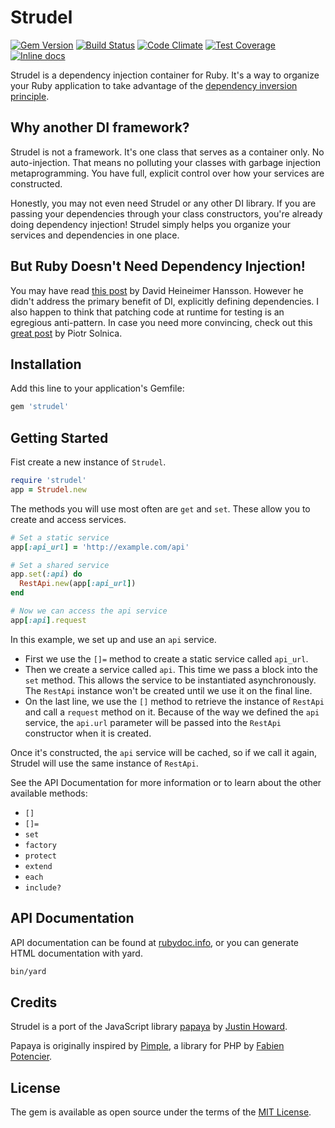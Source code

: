 # Strudel

[![Gem Version](https://badge.fury.io/rb/strudel.svg)](https://badge.fury.io/rb/strudel)
[![Build Status](https://travis-ci.org/justinhoward/strudel.svg?branch=master)](https://travis-ci.org/justinhoward/strudel)
[![Code Climate](https://codeclimate.com/github/justinhoward/strudel/badges/gpa.svg)](https://codeclimate.com/github/justinhoward/strudel)
[![Test Coverage](https://codeclimate.com/github/justinhoward/strudel/badges/coverage.svg)](https://codeclimate.com/github/justinhoward/strudel)
[![Inline docs](http://inch-ci.org/github/justinhoward/strudel.svg?branch=master)](http://inch-ci.org/github/justinhoward/strudel)

Strudel is a dependency injection container for Ruby. It's a way to organize
your Ruby application to take advantage of the [dependency inversion
principle][ioc].

## Why another DI framework?

Strudel is not a framework. It's one class that serves as a container only. No
auto-injection. That means no polluting your classes with garbage injection
metaprogramming. You have full, explicit control over how your services
are constructed.

Honestly, you may not even need Strudel or any other DI library. If you are
passing your dependencies through your class constructors, you're already doing
dependency injection! Strudel simply helps you organize your services and
dependencies in one place.

## But Ruby Doesn't Need Dependency Injection!

You may have read [this post][dhh] by David Heineimer Hansson. However he
didn't address the primary benefit of DI, explicitly defining dependencies.
I also happen to think that patching code at runtime for testing is an egregious
anti-pattern.  In case you need more convincing, check out this
[great post][piotr] by Piotr Solnica.

## Installation

Add this line to your application's Gemfile:

```sh
gem 'strudel'
```

## Getting Started

Fist create a new instance of `Strudel`.

```ruby
require 'strudel'
app = Strudel.new
```

The methods you will use most often are `get` and `set`. These allow you to
create and access services.

```ruby
# Set a static service
app[:api_url] = 'http://example.com/api'

# Set a shared service
app.set(:api) do
  RestApi.new(app[:api_url])
end

# Now we can access the api service
app[:api].request
```

In this example, we set up and use an `api` service.

- First we use the `[]=` method to create a static service called `api_url`.
- Then we create a service called `api`. This time we pass a block into the
  `set` method. This allows the service to be instantiated asynchronously. The
  `RestApi` instance won't be created until we use it on the final line.
- On the last line, we use the `[]` method to retrieve the instance of `RestApi`
  and call a `request` method on it. Because of the way we defined the `api`
  service, the `api.url` parameter will be passed into the `RestApi` constructor
  when it is created.

Once it's constructed, the `api` service will be cached, so if we call it again,
Strudel will use the same instance of `RestApi`.

See the API Documentation for more information or to learn about the other
available methods:

- `[]`
- `[]=`
- `set`
- `factory`
- `protect`
- `extend`
- `each`
- `include?`

## API Documentation

API documentation can be found at [rubydoc.info][docs], or you can generate HTML
documentation with yard.

```sh
bin/yard
```

## Credits

Strudel is a port of the JavaScript library [papaya] by [Justin Howard][justin].

Papaya is originally inspired by [Pimple][pimple], a library for PHP by
[Fabien Potencier][fabien].

## License

The gem is available as open source under the terms of the [MIT
License][mit].

[ioc]: https://en.wikipedia.org/wiki/Dependency_inversion_principle
[dhh]: http://david.heinemeierhansson.com/2012/dependency-injection-is-not-a-virtue.html
[piotr]: http://solnic.eu/2013/12/17/the-world-needs-another-post-about-dependency-injection-in-ruby.html
[papaya]: https://github.com/justinhoward/papaya
[justin]: https://github.com/justinhoward
[pimple]: http://pimple.sensiolabs.org
[fabien]: https://github.com/fabpot
[mit]: http://opensource.org/licenses/MIT
[docs]: http://www.rubydoc.info/github/justinhoward/strudel
